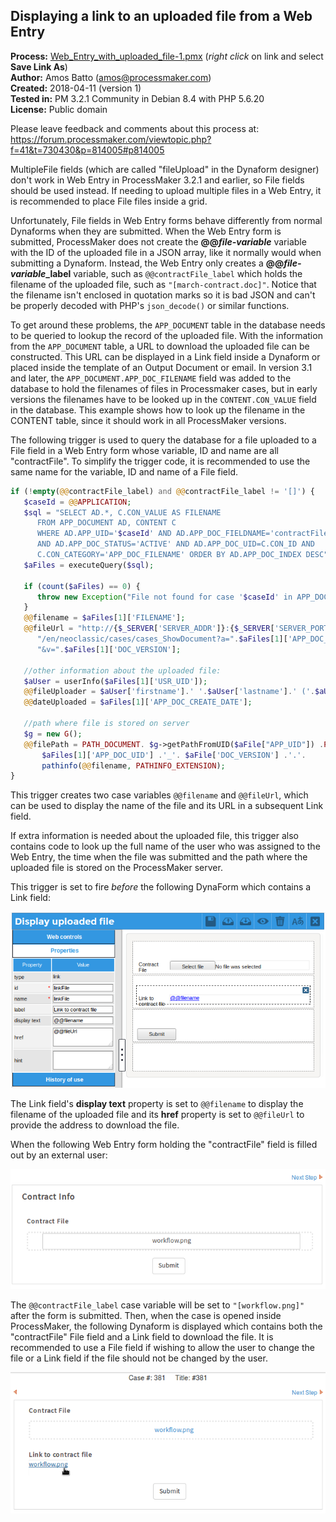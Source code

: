 ## Displaying a link to an uploaded file from a Web Entry 

**Process:** [Web_Entry_with_uploaded_file-1.pmx](Web_Entry_with_uploaded_file-1.pmx) (*right click* on link and select **Save Link As**)  
**Author:** Amos Batto (amos@processmaker.com)  
**Created:** 2018-04-11 (version 1)  
**Tested in:** PM 3.2.1 Community in Debian 8.4 with PHP 5.6.20   
**License:** Public domain  

Please leave feedback and comments about this process at:  
https://forum.processmaker.com/viewtopic.php?f=41&t=730430&p=814005#p814005

MultipleFile fields (which are called "fileUpload" in the Dynaform designer) don't work in Web Entry in ProcessMaker 3.2.1 and earlier, so File fields should be used instead. If needing to upload multiple files in a Web Entry, it is recommended to place File files inside a grid. 

Unfortunately, File fields in Web Entry forms behave differently from normal Dynaforms when they are submitted. When the Web Entry form is submitted, ProcessMaker does not create the **@@_file-variable_** variable with the ID of the uploaded file in a JSON array, like it normally would when submitting a Dynaform. Instead, the Web Entry only creates a **@@*file-variable*_label** variable, such as `@@contractFile_label` which holds the filename of the uploaded file, such as `"[march-contract.doc]"`. Notice that the filename isn't enclosed in quotation marks so it is bad JSON and can't be properly decoded with PHP's `json_decode()` or similar functions.

To get around these problems, the `APP_DOCUMENT` table in the database needs to be queried to lookup the record of the uploaded file. With the information from the `APP_DOCUMENT` table, a URL to download the uploaded file can be constructed. This URL can be displayed in a Link field inside a Dynaform or placed inside the template of an Output Document or email. In version 3.1 and later, the `APP_DOCUMENT.APP_DOC_FILENAME` field was added to the database to hold the filenames of files in Processmaker cases, but in early versions the filenames have to be looked up in the `CONTENT.CON_VALUE` field in the database. This example shows how to look up the filename in the CONTENT table, since it should work in all ProcessMaker versions.

The following trigger is used to query the database for a file uploaded to a File field in a Web Entry form whose variable, ID and name are all "contractFile". To simplify the trigger code, it is recommended to use the same name for the variable, ID and name of a File field.  
```php
if (!empty(@@contractFile_label) and @@contractFile_label != '[]') {
   $caseId = @@APPLICATION;
   $sql = "SELECT AD.*, C.CON_VALUE AS FILENAME 
      FROM APP_DOCUMENT AD, CONTENT C 
      WHERE AD.APP_UID='$caseId' AND AD.APP_DOC_FIELDNAME='contractFile'
      AND AD.APP_DOC_STATUS='ACTIVE' AND AD.APP_DOC_UID=C.CON_ID AND
      C.CON_CATEGORY='APP_DOC_FILENAME' ORDER BY AD.APP_DOC_INDEX DESC";
   $aFiles = executeQuery($sql);
    
   if (count($aFiles) == 0) {
      throw new Exception("File not found for case '$caseId' in APP_DOCUMENT table.");
   }    
   @@filename = $aFiles[1]['FILENAME'];
   @@fileUrl = "http://{$_SERVER['SERVER_ADDR']}:{$_SERVER['SERVER_PORT']}/sys" . @@SYS_SYS .
      "/en/neoclassic/cases/cases_ShowDocument?a=".$aFiles[1]['APP_DOC_UID'].
      "&v=".$aFiles[1]['DOC_VERSION'];
    
   //other information about the uploaded file:
   $aUser = userInfo($aFiles[1]['USR_UID']);
   @@fileUploader = $aUser['firstname'].' '.$aUser['lastname'].' ('.$aUser['username'].')';
   @@dateUploaded = $aFiles[1]['APP_DOC_CREATE_DATE'];
    
   //path where file is stored on server
   $g = new G();
   @@filePath = PATH_DOCUMENT. $g->getPathFromUID($aFile["APP_UID"]) .PATH_SEP. 
       $aFiles[1]['APP_DOC_UID'] .'_'. $aFile['DOC_VERSION'] .'.'. 
       pathinfo(@@filename, PATHINFO_EXTENSION);
} 
```
This trigger creates two case variables `@@filename` and `@@fileUrl`, which can be used to display the name of the file and its URL in a subsequent Link field.

If extra information is needed about the uploaded file, this trigger also contains code to look up the full name of the user who was assigned to the Web Entry, the time when the file was submitted and the path where the uploaded file is stored on the ProcessMaker server. 

This trigger is set to fire *before* the following DynaForm which contains a Link field:

![DisplayUploadedFileDesign.png](DisplayUploadedFileDesign.png)

The Link field's **display text** property is set to `@@filename` to display the filename of the uploaded file and its **href** property is set to `@@fileUrl` to provide the address to download the file.

When the following Web Entry form holding the "contractFile" field is filled out by an external user:

![webEntryForm.png](webEntryForm.png)

The `@@contractFile_label` case variable will be set to `"[workflow.png]"` after the form is submitted. Then, when the case is opened inside ProcessMaker, the following Dynaform is displayed which contains both the "contractFile" File field and a Link field to download the file. It is recommended to use a File field if wishing to allow the user to change the file or a Link field if the file should not be changed by the user. 

![DynformWithLinkToUploadedFile.png](DynformWithLinkToUploadedFile.png)

